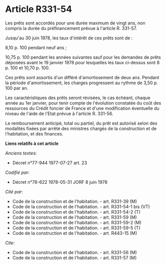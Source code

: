 # Article R331-54

Les prêts sont accordés pour une durée maximum de vingt ans, non compris la durée du préfinancement prévue à l'article R.
331-57.

Jusqu'au 30 juin 1978, les taux d'intérêt de ces prêts sont de :

8,10 p. 100 pendant neuf ans ;

10,75 p. 100 pendant les années suivantes sauf pour les demandes de prêts déposées avant le 19 janvier 1978 pour lesquelles
les taux ci-dessus sont 8 p. 100 et 10,70 p. 100.

Ces prêts sont assortis d'un différé d'amortissement de deux ans. Pendant la période d'amortissement, les charges progressent
au rythme de 3,50 p. 100 par an.

Les caractéristiques des prêts seront révisées, le cas échéant, chaque année au 1er janvier, pour tenir compte de l'évolution
constatée du coût des ressources du Crédit foncier de France et d'une modification éventuelle du niveau de l'aide de l'Etat
prévue à l'article R. 331-56.

Le remboursement anticipé, total ou partiel, du prêt est autorisé selon des modalités fixées par arrêté des ministres chargés
de la construction et de l'habitation, et des finances.

**Liens relatifs à cet article**

_Anciens textes_:

  - Décret n°77-944 1977-07-27 art. 23

_Codifié par_:

  - Décret n°78-622 1978-05-31 JORF 8 juin 1978

_Cité par_:

  - Code de la construction et de l'habitation. - art. R331-39 (M)
  - Code de la construction et de l'habitation. - art. R331-54-1 bis (VT)
  - Code de la construction et de l'habitation. - art. R331-54-2 (T)
  - Code de la construction et de l'habitation. - art. R331-59 (M)
  - Code de la construction et de l'habitation. - art. R331-59-2 (M)
  - Code de la construction et de l'habitation. - art. R331-59-5 (T)
  - Code de la construction et de l'habitation. - art. R443-15 (M)

_Cite_:

  - Code de la construction et de l'habitation. - art. R331-56 (M)
  - Code de la construction et de l'habitation. - art. R331-57 (M)
